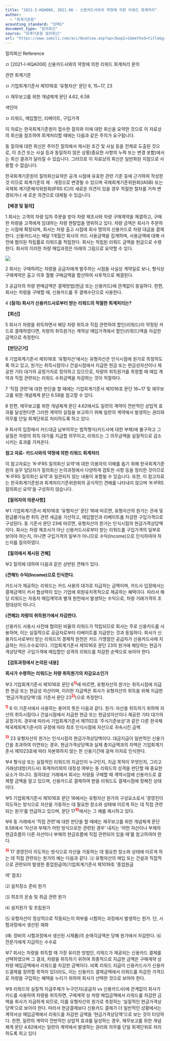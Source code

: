 ```yaml
---
title: "2021-I-KQA006, 2021.06 - 신용카드사와의 약정에 의한 리워드 회계처리"
author:
  - "회계기준원"
acounting_standard: "IFRS"
document_type: "질의회신"
source: "회계기준원 질의회신"
url: "https://www.samili.com/acc/QnaView.asp?op=3&op2=1&method=title&group=2122-15;1&orgcode=0&searchword=&page=4&code=2021%2DI%2DKQA006%3A20210630"
---
```

질의회신 Reference

ㅁ \[2021-I-KQA006\] 신용카드사와의 약정에 의한 리워드 회계처리 문의

관련 회계기준

ㅁ 기업회계기준서 제1016호 ‘유형자산’ 문단 6, 15~17, 23

ㅁ 재무보고를 위한 개념체계 문단 4.62, 6.58

색인어

ㅁ 리워드, 매입할인, 리베이트, 구입가격

  

이 자료는 한국회계기준원이 접수한 질의와 이에 대한 회신을 요약한 것으로 이 자료상의 회신을 참조하여 회계처리할 때에는 다음과 같은 주의가 요구됩니다.

동 질의에 대한 회신은 주어진 질의에서 제시된 조건 및 사실 등을 전제로 도출된 것으로, 이 조건 또는 사실 등과 동일하지 않은 상황(중요한 사항의 누락 또는 변경 포함)에서는 회신 결과가 달라질 수 있습니다. 그러므로 이 자료상의 회신은 일반화된 지침으로 사용할 수 없습니다.

한국회계기준원의 질의회신요약은 공개 시점에 유효한 관련 기준 등에 근거하여 작성한 것 이므로 회계기준의 제ㆍ개정으로 변경될 수 있으며 국제회계기준위원회(IASB) 또는 국제회 계기준해석위원회(IFRS IC)의 새로운 의견이 있을 경우 적절한 절차를 거쳐 변경되거나 새 로운 의견으로 대체될 수 있습니다.

  
  

**【배경 및 질의】**

  

1 회사는 고객의 차량 임차 주문을 받아 차량 제조사와 차량 구매계약을 체결하고, 구매한 차량을 고객에게 임대하는 차량 렌탈업을 영위하고 있다. 차량 금액은 회사가 주문하는 시점에 확정되며, 회사는 차량 출고 시점에 회사 명의의 신용카드로 차량 대금을 결제한다. 신용카드사는 매달 1개월간 회사의 카드 사용금액을 집계하며, 사용금액에 대해 사전에 협의된 적립률로 리워드를 적립한다. 회사는 적립된 리워드 금액을 현금으로 수령한다. 회사의 이러한 차량 매입과정은 아래의 그림으로 요약할 수 있다.

  

![](https://www.samili.com/mImage/etc/organ/2021/2021-I-KQA006-1.gif)

  

2 회사는 구매하려는 차량을 공급자에게 발주하는 시점을 사실상 계약일로 보나, 형식상 구매계약은 출고 이후 월별 구매금액을 합산하여 사후적으로 체결된다.

  

3 공급자의 차량 판매금액은 결제방법(현금 또는 신용카드)에 관계없이 동일하다. 한편, 회사는 차량을 구매할 때, 신용카드를 주 결제수단으로 사용한다.

  

4 **(질의) 회사가 신용카드사로부터 받는 리워드의 적절한 회계처리는?**

  
  

**【회신】**

  

5 회사가 차량을 취득하면서 해당 차량 취득과 직접 관련하여 할인(리워드)이 약정된 카드로 결제하였다면, 차량의 취득원가는 계약상 매입가격에서 할인(리워드)액을 차감한 금액으로 측정한다.

  
  

**【판단근거】**

  

6 기업회계기준서 제1016호 ‘유형자산’에서는 유형자산은 인식시점에 원가로 측정하도록 하고 있고, 원가는 취득시점이나 건설시점에서 지급한 현금 또는 현금성자산이나 제공한 기타 대가의 공정가치로 정의하고 있으므로, 차량의 취득원가를 측정할 때 매입 계약과 직접 관련되는 리워드 수취금액을 차감하는 것이 적절하다.

  

7 ‘직접 관련’에 대한 판단을 할 때에는 기업회계기준서 제1016호 문단 16~17 및 재무보고를 위한 개념체계 문단 6.58을 참고할 수 있다.

  

8 한편, 재무보고를 위한 개념체계 문단 4.62에서도 일련의 계약이 전반적인 상업적 효과를 달성한다면 그러한 계약의 실질을 보고하기 위해 일련의 계약에서 발생하는 권리와 의무를 단일 회계단위로 처리하도록 하고 있다.

  

9 회사의 입장에서 카드대금 납부의무는 법적형식(카드사에 대한 부채)에 불구하고 그 실질은 차량의 취득 대가를 지급할 의무이고, 리워드는 그 의무금액을 실질적으로 감소시키는 효과를 가져온다.

  
  

**참고 자료- 카드사와의 약정에 의한 리워드 회계처리**

이 참고자료는 ‘K-IFRS 질의회신 요약'에 대한 이용자의 이해를 돕기 위해 한국회계기준원의 실무 담당자가 질의회신 논의과정에서 다양하게 검토한 사항 등을 정리한 것이므로 ‘K-IFRS 질의회신 요약'과 일관되지 않는 내용이 포함될 수 있습니다. 또한, 이 참고자료는 한국회계기준원과 회계처리기준위원회의 공식적인 견해를 나타내지 않으며 ‘K-IFRS 질의회신 요약'을 구성하지 않습니다.

  

**【질의자의 의문사항】**

  

부1 기업회계기준서 제1016호 ‘유형자산’ 문단 16에 따르면, 유형자산의 원가는 관세 및 환급불가능한 취득 관련 세금을 가산하고, 매입할인과 리베이트를 차감한 구입가격으로 구성된다. 동 기준서 문단 23에 따르면, 유형자산의 원가는 인식시점의 현금가격상당액이다. 회사는 차량 제조사가 아닌 신용카드사로부터 받는 리워드를 구입가격의 일부로 보아야 하는지, 아니면 구입가격의 일부가 아니므로 수익(Income)으로 인식하여야 하는지를 질의하였다.

  

**【질의에서 제시된 견해】**

  

부2 질의에 대하여 다음과 같은 상반된 견해가 있다.

  

**(견해1) 수익(Income)으로 인식한다.**

  

카드사가 제공하는 리워드는 카드 사용의 대가로 지급하는 금액이며, 카드사 입장에서는 결제금액이 커서 협상력이 있는 기업에 회원유치목적으로 제공하는 혜택이다. 따라서 해당 리워드는 자동차 매입계약과 별개 원천에서 발생하는 수익으로, 차량 거래가격의 조정대상이 아니다.

  

**(견해2) 차량의 취득원가에서 차감한다.**

  

신용카드 사용시 사전에 협의된 비율의 리워드가 적립되므로 회사는 주로 신용카드를 사용하며, 이는 실질적으로 공급자로부터 리베이트를 지급받는 것과 동일하다. 회사가 신용카드사로부터 받는 리워드의 경제적 원천은 카드 가맹점인 공급자가 신용카드사에 지급하는 카드수수료이다. 기업회계기준서 제1016호 문단 23의 원가에 해당하는 현금가격상당액은 구입가격에 매입할인 성격의 리워드를 차감한 순액으로 보아야 한다.

  

**【검토과정에서 논의된 내용】**

  

**회사가 수령하는 리워드는 차량 취득원가의 차감요소인가**

  

부3 기업회계기준서 제1016호 문단 6<sup><font color="red"><b>1)</b></font></sup>에 따르면, 유형자산의 원가는 취득시점에 지급한 현금 또는 현금성 자산이며, 이러한 지급액은 회사가 유형자산의 취득을 위해 지급한 ‘현금가격상당액’(동 기준서 문단 23<sup><font color="red"><b>2)</b></font></sup>)으로 측정한다.

<sup><font color="red"><b>1)</b></font></sup> 6 이 기준서에서 사용하는 용어의 뜻은 다음과 같다. 원가: 자산을 취득하기 위하여 자산의 취득시점이나 건설시점에서 지급한 현금 또는 현금성자산이나 제공한 기타 대가의 공정가치. 경우에 따라서 기업회계기준서 제1102호 ‘주식기준보상’과 같은 다른 한국채택국제회계기준서의 규정에 따라 최초 인식시점에 자산으로 귀속시킨 금액

<sup><font color="red"><b>2)</b></font></sup> 23 유형자산의 원가는 인식시점의 현금가격상당액이다. 대금지급이 일반적인 신용기간을 초과하여 이연되는 경우, 현금가격상당액과 실제 총지급액과의 차액은 기업회계기준서 제1023호에 따라 자본화하지 않는 한 신용기간에 걸쳐 이자로 인식한다.

  

부4 형식상 또는 실질적인 리워드의 지급인이 누구인지, 지급 목적이 무엇인지, 그리고 거래상대방(카드사) 회계처리와의 대칭성 여부는 동 리워드의 성격을 판단할 때 중요한 요소가 아니다. 질의대상 거래에서 회사는 차량을 구매할 때 계약시점에 신용카드로 결제할 금액을 알고 있으며, 신용카드로 결제하여 받을 리워드도 결제시점에 정해진 상태이다.

  

부5 기업회계기준서 제1016호 문단 16에서는 유형자산 원가의 구성요소로서 ‘경영진이 의도하는 방식으로 자산을 가동하는 데 필요한 장소와 상태에 이르게 하는 데 직접 관련되는 원가’를 언급하고 있으며, 문단 17<sup><font color="red"><b>3)</b></font></sup>에서는 그 예를 제시하고 있다.

  

부6 동 거래에서 ‘직접 관련’에 대한 판단을 할 때에는 재무보고를 위한 개념체계 문단 6.58에서 ‘자산과 부채가 어떤 방식으로든 관련된 경우’ 내지는 ‘어떤 자산이나 부채의 현금흐름이 다른 자산이나 부채의 현금흐름에 직접 관련되어 있을 때’를 참고하여야 한다.

<sup><font color="red"><b>3)</b></font></sup> 17 경영진이 의도하는 방식으로 자산을 가동하는 데 필요한 장소와 상태에 이르게 하는 데 직접 관련되는 원가의 예는 다음과 같다. ⑴ 유형자산의 매입 또는 건설과 직접적으로 관련되어 발생한 종업원급여(기업회계기준서 제1019호 ‘종업원급

여’ 참조)

⑵ 설치장소 준비 원가

⑶ 최초의 운송 및 취급 관련 원가

⑷ 설치원가 및 조립원가

⑸ 유형자산이 정상적으로 작동되는지 여부를 시험하는 과정에서 발생하는 원가. 단, 시험과정에서 생산된 재화

(예: 장비의 시험과정에서 생산된 시제품)의 순매각금액은 당해 원가에서 차감한다. ⑹ 전문가에게 지급하는 수수료

  

부7 회사는 차량을 취득할 때 가장 유리한 방법인, 리워드가 제공되는 신용카드 결제를 선택하였으며 그 결과, 차량을 취득하기 위하여 최종적으로 지급한 금액은 구매계약 상 차량 매입금액에서 리워드를 차감한 금액이다. 비록 리워드 지급이 신용카드사가 신용카드결제를 장려할 목적이 있더라도, 이는 신용카드 결제금액에서 리워드를 차감한 가격으로 차량을 구입하는 혜택을 누리기 위하여 회사가 선택한 것으로 보아야 한다.

  

부8 리워드의 실질적 지급주체가 누구인지(공급자 vs 신용카드사)에 관계없이 회사가 카드를 사용하여 차량을 취득하면, 구매계약 상 차량 매입금액에서 리워드를 차감한 금액을 회사가 지급하게 되므로, 이를 유형자산의 원가로 측정하는 ‘실질적인 현금가격상당액’으로 보아야 한다. 따라서 현금결제보다 신용카드 결제가 더 일반적인 상황에서는 계약서상 매입금액에서 리워드를 차감한 금액을 ‘현금가격상당액’으로 보는 것이 타당하다. 한편, 일련의 계약이 전반적인 상업적 효과를 달성하는 경우, 재무보고를 위한 개념체계 문단 4.62에서는 일련의 계약에서 발생하는 권리와 의무를 단일 회계단위로 처리하도록 하고 있다
